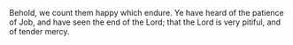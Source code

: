 Behold, we count them happy which endure. Ye have heard of the patience of Job, and have seen the end of the Lord; that the Lord is very pitiful, and of tender mercy.
